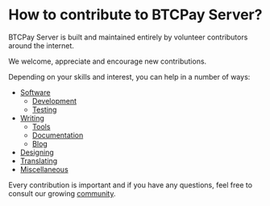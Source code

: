 # How to contribute to BTCPay Server?

BTCPay Server is built and maintained entirely by volunteer contributors around the internet.

We welcome, appreciate and encourage new contributions.

Depending on your skills and interest, you can help in a number of ways:

* [Software](./Dev.md)
  * [Development](./DevCode.md)
  * [Testing](./DevTest.md)
* [Writing](./Write.md)
  * [Tools](./WriteSoftware.md)
  * [Documentation](./WriteDocs.md)
  * [Blog](./WriteBlog.md)
* [Designing](./Design.md)
* [Translating](./Translate.md)
* [Miscellaneous](./Misc.md)

Every contribution is important and if you have any questions, feel free to consult our growing [community](../Community.md).
